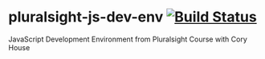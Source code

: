 # pluralsight-js-dev-env [![Build Status](https://travis-ci.org/alonsorobles/pluralsight-js-dev-env.svg?branch=master)](https://travis-ci.org/alonsorobles/pluralsight-js-dev-env) 

JavaScript Development Environment from Pluralsight Course with Cory House
